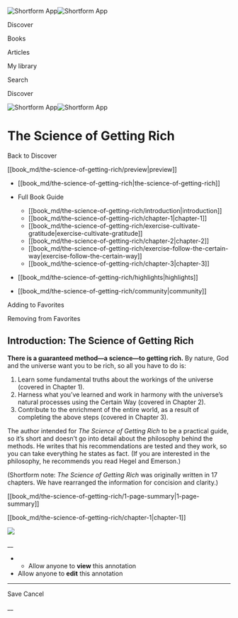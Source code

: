 ![Shortform App](/img/logo.36a2399e.svg)![Shortform App](/img/logo-dark.70c1b072.svg)

Discover

Books

Articles

My library

Search

Discover

![Shortform App](/img/logo.36a2399e.svg)![Shortform App](/img/logo-dark.70c1b072.svg)

# The Science of Getting Rich

Back to Discover

[[book_md/the-science-of-getting-rich/preview|preview]]

  * [[book_md/the-science-of-getting-rich|the-science-of-getting-rich]]
  * Full Book Guide

    * [[book_md/the-science-of-getting-rich/introduction|introduction]]
    * [[book_md/the-science-of-getting-rich/chapter-1|chapter-1]]
    * [[book_md/the-science-of-getting-rich/exercise-cultivate-gratitude|exercise-cultivate-gratitude]]
    * [[book_md/the-science-of-getting-rich/chapter-2|chapter-2]]
    * [[book_md/the-science-of-getting-rich/exercise-follow-the-certain-way|exercise-follow-the-certain-way]]
    * [[book_md/the-science-of-getting-rich/chapter-3|chapter-3]]
  * [[book_md/the-science-of-getting-rich/highlights|highlights]]
  * [[book_md/the-science-of-getting-rich/community|community]]



Adding to Favorites 

Removing from Favorites 

## Introduction: The Science of Getting Rich

**There is a guaranteed method—a science—to getting rich.** By nature, God and the universe want you to be rich, so all you have to do is:

  1. Learn some fundamental truths about the workings of the universe (covered in Chapter 1).
  2. Harness what you’ve learned and work in harmony with the universe’s natural processes using the Certain Way (covered in Chapter 2).
  3. Contribute to the enrichment of the entire world, as a result of completing the above steps (covered in Chapter 3).



The author intended for _The Science of Getting Rich_ to be a practical guide, so it’s short and doesn’t go into detail about the philosophy behind the methods. He writes that his recommendations are tested and they work, so you can take everything he states as fact. (If you are interested in the philosophy, he recommends you read Hegel and Emerson.)

(Shortform note: _The Science of Getting Rich_ was originally written in 17 chapters. We have rearranged the information for concision and clarity.)

[[book_md/the-science-of-getting-rich/1-page-summary|1-page-summary]]

[[book_md/the-science-of-getting-rich/chapter-1|chapter-1]]

![](https://bat.bing.com/action/0?ti=56018282&Ver=2&mid=4cf6a9e7-c419-449a-973a-4d8f861dbbfa&sid=1711133063fa11eebdec89a8b8ae3bbc&vid=171147a063fa11eea7440fcfeb230d96&vids=0&msclkid=N&pi=0&lg=en-US&sw=800&sh=600&sc=24&nwd=1&tl=Shortform%20%7C%20Book&p=https%3A%2F%2Fwww.shortform.com%2Fapp%2Fbook%2Fthe-science-of-getting-rich%2Fintroduction&r=&lt=293&evt=pageLoad&sv=1&rn=966384)

__

  *   * Allow anyone to **view** this annotation
  * Allow anyone to **edit** this annotation



* * *

Save Cancel

__



